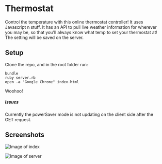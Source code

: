 # Thermostat #

Control the temperature with this online thermostat controller! It uses Javascript n stuff. It has an API to pull live weather information for wherever you may be, so that you'll always know what temp to set your thermostat at! The setting will be saved on the server.

## Setup ##

Clone the repo, and in the root folder run:

```
bundle
ruby server.rb
open -a "Google Chrome" index.html  
```

Woohoo!

##### Issues

Currently the powerSaver mode is not updating on the client side after the GET request.

## Screenshots 

![Image of index]('/images/thermostat_index.png')

![Image of server]('/images/thermostat_server.png')
